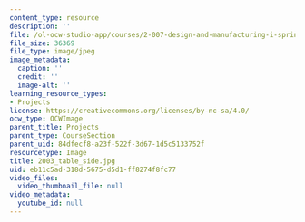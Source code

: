 ```yaml
---
content_type: resource
description: ''
file: /ol-ocw-studio-app/courses/2-007-design-and-manufacturing-i-spring-2009/eb11c5ad318d5675d5d1ff8274f8fc77_2003_table_side.jpg
file_size: 36369
file_type: image/jpeg
image_metadata:
  caption: ''
  credit: ''
  image-alt: ''
learning_resource_types:
- Projects
license: https://creativecommons.org/licenses/by-nc-sa/4.0/
ocw_type: OCWImage
parent_title: Projects
parent_type: CourseSection
parent_uid: 84dfecf8-a23f-522f-3d67-1d5c5133752f
resourcetype: Image
title: 2003_table_side.jpg
uid: eb11c5ad-318d-5675-d5d1-ff8274f8fc77
video_files:
  video_thumbnail_file: null
video_metadata:
  youtube_id: null
---
```

